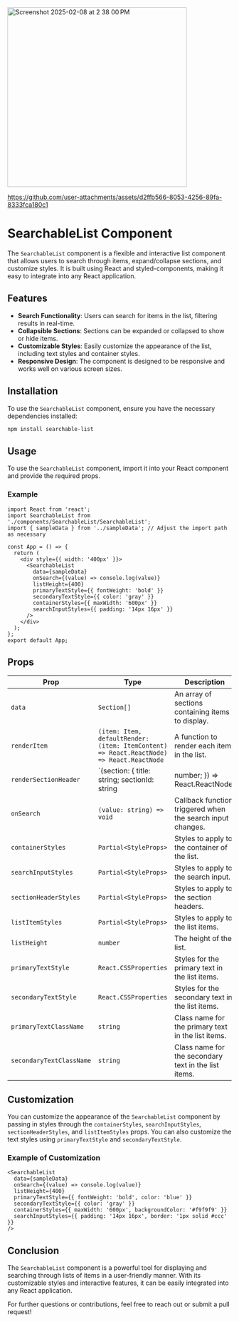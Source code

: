 
<img width="403" alt="Screenshot 2025-02-08 at 2 38 00 PM" src="https://github.com/user-attachments/assets/09e8a991-9652-42af-a038-f5e5b3215973" />


https://github.com/user-attachments/assets/d2ffb566-8053-4256-89fa-8333fca180c1


# SearchableList Component

The `SearchableList` component is a flexible and interactive list component that allows users to search through items, expand/collapse sections, and customize styles. It is built using React and styled-components, making it easy to integrate into any React application.

## Features

- **Search Functionality**: Users can search for items in the list, filtering results in real-time.
- **Collapsible Sections**: Sections can be expanded or collapsed to show or hide items.
- **Customizable Styles**: Easily customize the appearance of the list, including text styles and container styles.
- **Responsive Design**: The component is designed to be responsive and works well on various screen sizes.

## Installation

To use the `SearchableList` component, ensure you have the necessary dependencies installed:

```bash
npm install searchable-list
```

## Usage

To use the `SearchableList` component, import it into your React component and provide the required props.

### Example

```tsx
import React from 'react';
import SearchableList from './components/SearchableList/SearchableList';
import { sampleData } from '../sampleData'; // Adjust the import path as necessary

const App = () => {
  return (
    <div style={{ width: '400px' }}>
      <SearchableList
        data={sampleData}
        onSearch={(value) => console.log(value)}
        listHeight={400}
        primaryTextStyle={{ fontWeight: 'bold' }}
        secondaryTextStyle={{ color: 'gray' }}
        containerStyles={{ maxWidth: '600px' }}
        searchInputStyles={{ padding: '14px 16px' }}
      />
    </div>
  );
};
export default App;
```


## Props

| Prop                     | Type                          | Description                                                                                     |
|--------------------------|-------------------------------|-------------------------------------------------------------------------------------------------|
| `data`                   | `Section[]`                  | An array of sections containing items to display.                                             |
| `renderItem`             | `(item: Item, defaultRender: (item: ItemContent) => React.ReactNode) => React.ReactNode` | A function to render each item in the list.                                                   |
| `renderSectionHeader`    | `(section: { title: string; sectionId: string | number; }) => React.ReactNode` | A function to render the section header.                                                      |
| `onSearch`               | `(value: string) => void`    | Callback function triggered when the search input changes.                                    |
| `containerStyles`        | `Partial<StyleProps>`        | Styles to apply to the container of the list.                                                 |
| `searchInputStyles`      | `Partial<StyleProps>`        | Styles to apply to the search input.                                                           |
| `sectionHeaderStyles`    | `Partial<StyleProps>`        | Styles to apply to the section headers.                                                        |
| `listItemStyles`         | `Partial<StyleProps>`        | Styles to apply to the list items.                                                             |
| `listHeight`             | `number`                     | The height of the list.                                                                         |
| `primaryTextStyle`       | `React.CSSProperties`        | Styles for the primary text in the list items.                                                |
| `secondaryTextStyle`     | `React.CSSProperties`        | Styles for the secondary text in the list items.                                              |
| `primaryTextClassName`   | `string`                     | Class name for the primary text in the list items.                                            |
| `secondaryTextClassName` | `string`                     | Class name for the secondary text in the list items.                                          |

## Customization

You can customize the appearance of the `SearchableList` component by passing in styles through the `containerStyles`, `searchInputStyles`, `sectionHeaderStyles`, and `listItemStyles` props. You can also customize the text styles using `primaryTextStyle` and `secondaryTextStyle`.

### Example of Customization

```tsx
<SearchableList
  data={sampleData}
  onSearch={(value) => console.log(value)}
  listHeight={400}
  primaryTextStyle={{ fontWeight: 'bold', color: 'blue' }}
  secondaryTextStyle={{ color: 'gray' }}
  containerStyles={{ maxWidth: '600px', backgroundColor: '#f9f9f9' }}
  searchInputStyles={{ padding: '14px 16px', border: '1px solid #ccc' }}
/>
```

## Conclusion

The `SearchableList` component is a powerful tool for displaying and searching through lists of items in a user-friendly manner. With its customizable styles and interactive features, it can be easily integrated into any React application.

For further questions or contributions, feel free to reach out or submit a pull request!
